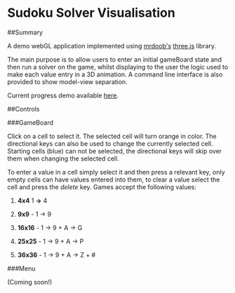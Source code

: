 Sudoku Solver Visualisation
===========================

##Summary


A demo webGL application implemented using [mrdoob's](https://twitter.com/mrdoob) [three.js](https://github.com/mrdoob/three.js) library.

The main purpose is to allow users to enter an initial gameBoard state and then run a solver on the game,
whilst displaying to the user the logic used to make each value entry in a 3D animation. A command line interface is also provided to show  model-view separation.

Current progress demo available [here](http://0xor1.com/Sudoku).

##Controls


###GameBoard

Click on a cell to select it. The selected cell will turn orange in color. The directional keys can also be used to change the currently selected cell. Starting cells (blue) can not be selected, the directional keys will skip over them when changing the selected cell.

To enter a value in a cell simply select it and then press a relevant key, only empty cells can have values entered into them, to clear a value select the cell and press the _delete_ key. Games accept the following values:

1. **4x4** &#10; 1 **&rarr;** 4  

2. **9x9** - 1 &rarr; 9  

3. **16x16** - 1 &rarr; 9 + A &rarr; G  

4. **25x25** - 1 &rarr; 9 + A &rarr; P  

5. **36x36** - 1 &rarr; 9 + A &rarr; Z + #  

###Menu

(Coming soon!)
